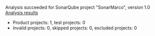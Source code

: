 Analysis succeeded for SonarQube project "SonarMarco", version 1.0 [Analysis results](http://localhost:9000/dashboard/index/SonarMarco)
- Product projects: 1, test projects: 0
- Invalid projects: 0, skipped projects: 0, excluded projects: 0
